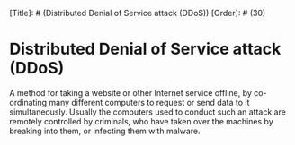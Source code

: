 [Title]: # (Distributed Denial of Service attack (DDoS))
[Order]: # (30)

# Distributed Denial of Service attack (DDoS)

A method for taking a website or other Internet service offline, by co-ordinating many different computers to request or send data to it simultaneously. Usually the computers used to conduct such an attack are remotely controlled by criminals, who have taken over the machines by breaking into them, or infecting them with malware.